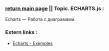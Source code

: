 ### [return main page](../README.md) || Topic. ECHARTS.js :
Echarts — Работа с диаграмами.

### Extern links :
* [Echarts - Exemples](https://echarts.apache.org/examples/en/index.html)
